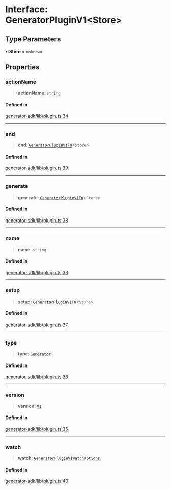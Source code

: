 # Interface: GeneratorPluginV1\<Store\>

## Type Parameters

• **Store** = `unknown`

## Properties

### actionName

> **actionName**: `string`

#### Defined in

[generator-sdk/lib/plugin.ts:34](https://github.com/andreisergiu98/baeta/blob/e352a1ec749c5b23df693f5f8373ac0b75347349/packages/generator-sdk/lib/plugin.ts#L34)

***

### end

> **end**: [`GeneratorPluginV1Fn`](../../generator-sdk/type-aliases/GeneratorPluginV1Fn.md)\<`Store`\>

#### Defined in

[generator-sdk/lib/plugin.ts:39](https://github.com/andreisergiu98/baeta/blob/e352a1ec749c5b23df693f5f8373ac0b75347349/packages/generator-sdk/lib/plugin.ts#L39)

***

### generate

> **generate**: [`GeneratorPluginV1Fn`](../../generator-sdk/type-aliases/GeneratorPluginV1Fn.md)\<`Store`\>

#### Defined in

[generator-sdk/lib/plugin.ts:38](https://github.com/andreisergiu98/baeta/blob/e352a1ec749c5b23df693f5f8373ac0b75347349/packages/generator-sdk/lib/plugin.ts#L38)

***

### name

> **name**: `string`

#### Defined in

[generator-sdk/lib/plugin.ts:33](https://github.com/andreisergiu98/baeta/blob/e352a1ec749c5b23df693f5f8373ac0b75347349/packages/generator-sdk/lib/plugin.ts#L33)

***

### setup

> **setup**: [`GeneratorPluginV1Fn`](../../generator-sdk/type-aliases/GeneratorPluginV1Fn.md)\<`Store`\>

#### Defined in

[generator-sdk/lib/plugin.ts:37](https://github.com/andreisergiu98/baeta/blob/e352a1ec749c5b23df693f5f8373ac0b75347349/packages/generator-sdk/lib/plugin.ts#L37)

***

### type

> **type**: [`Generator`](../../plugin/enumerations/PluginType.md#generator)

#### Defined in

[generator-sdk/lib/plugin.ts:36](https://github.com/andreisergiu98/baeta/blob/e352a1ec749c5b23df693f5f8373ac0b75347349/packages/generator-sdk/lib/plugin.ts#L36)

***

### version

> **version**: [`V1`](../../generator-sdk/enumerations/GeneratorPluginVersion.md#v1)

#### Defined in

[generator-sdk/lib/plugin.ts:35](https://github.com/andreisergiu98/baeta/blob/e352a1ec749c5b23df693f5f8373ac0b75347349/packages/generator-sdk/lib/plugin.ts#L35)

***

### watch

> **watch**: [`GeneratorPluginV1WatchOptions`](../../generator-sdk/type-aliases/GeneratorPluginV1WatchOptions.md)

#### Defined in

[generator-sdk/lib/plugin.ts:40](https://github.com/andreisergiu98/baeta/blob/e352a1ec749c5b23df693f5f8373ac0b75347349/packages/generator-sdk/lib/plugin.ts#L40)
